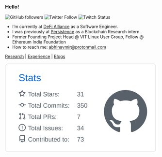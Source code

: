 ### Hello!
![GitHub followers](https://img.shields.io/github/followers/abhinavmir?style=social) ![Twitter Follow](https://img.shields.io/twitter/follow/abhinavmir?style=social) ![Twitch Status](https://img.shields.io/twitch/status/abhinavmir?style=social)
- I’m currently at <a href="http://defialliance.co/">DeFi Alliance</a> as a Software Engineer.
- I was previously at <a href="https://persistence.one">Persistence</a> as a Blockchain Research intern.
- Former Founding Project Head @ VIT Linux User Group, Fellow @ Ethereum India Foundation
- How to reach me: abhinavmir@protonmail.com 

[Research](https://www.researchgate.net/profile/Abhinav_Srivastava34) | [Experience](https://abhinavmir.netlify.app/experience/) | [Blogs](medium.com/@abhinavmir)

[![](./profile-summary-card-output/github/3-stats.svg)](https://github.com/vn7n24fzkq/github-profile-summary-cards)

